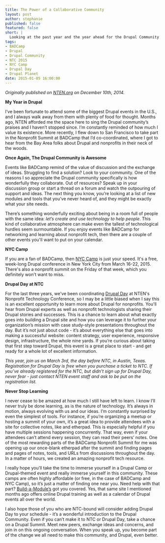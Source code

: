 ```yaml
---
title: The Power of a Collaborative Community 
layout: post
author: stephanie
published: false
featured: false
short: |
  Looking at the past year and the year ahead for the Drupal Community.
tags:
- BADCamp
- Drupal
- Drupal Community
- NTC 2015
- NYC Camp
- Drupal Day
- Drupal Planet
date: 2015-01-05 16:00:00
---
```


_Originally published on [NTEN.org](http://www.nten.org/articles/2014/my-year-in-drupal-the-power-of-a-collaborative-community) on December 10th, 2014._

**My Year in Drupal**

I’ve been fortunate to attend some of the biggest Drupal events in the U.S., and I always walk away from them with plenty of food for thought. Months ago, NTEN afforded me the space here to sing the Drupal community’s praises and I haven’t stopped since. I’m constantly reminded of how much I value its existence. More recently, I flew down to San Francisco to take part in the Nonprofit Summit at BADCamp that I’d co-coordinated, where I got to hear from the Bay Area folks about Drupal and nonprofits in their neck of the woods. 

**Once Again, The Drupal Community is Awesome**

Events like BADCamp remind of the value of discussion and the exchange of ideas. Struggling to find a solution? Look to your community. One of the reasons I so appreciate the Drupal community specifically is how wonderfully they collaborate. Out of resources? Speak up in your discussion group or start a thread on a forum and watch the outpouring of support and ideas. The next thing you know, you’re looking at a list of new modules and tools that you’ve never heard of, and they might be exactly what your site needs. 

There’s something wonderfully exciting about being in a room full of people with the same idea: *let’s create and use technology to help people*. This kind of collaborative atmosphere can make even the tallest of technological hurdles seem surmountable. If you enjoy events like BADCamp for networking and learning about nonprofit tech, then there are a couple of other events you'll want to put on your calendar.

**NYC Camp**

If you are a fan of BADCamp, then [NYC Camp](http://nyccamp.org/) is just your speed. It's a free, week-long Drupal conference in New York City from March 16-22, 2015. There's also a nonprofit summit on the Friday of that week, which you definitely won't want to miss.

**Drupal Day at NTC**

For the last three years, we've been coordinating [Drupal Day](http://myntc.nten.org/eventdetails/precon/drupal) at NTEN's Nonprofit Technology Conference, so I may be a little biased when I say this is an excellent opportunity to learn more about Drupal for nonprofits. You'll hear from Drupal experts as well as nonprofit technologists sharing their Drupal stories and successes. This is a chance to learn about what exactly goes into building a Drupal site and how you can leverage it to further your organization’s mission with case study-style presentations throughout the day. But it’s not just about code - it’s about everything else that goes into making a successful website: content strategy, user experience, responsive design, infrastructure, the whole nine yards. If you’re curious about taking that first step toward Drupal, this event is a great place to start - and get ready for a whole lot of excellent information.

*This year, join us on March 3rd, the day before NTC, in Austin, Texas. Registration for Drupal Day is free when you purchase a ticket to NTC. If you’ve already registered for the NTC, but didn’t sign up for Drupal Day, never fear - just contact NTEN event staff and ask to be put on the registration list.*

**Never Stop Learning**

I never cease to be amazed at how much I still have left to learn. I know I’ll never truly be done learning, as is the nature of technology. It’s always in motion, always evolving with us and our ideas. I’m constantly surprised by even the simplest of tools. For instance, if you’re organizing a meetup or hosting a summit of your own, it’s a great idea to provide attendees with a site for collective notes, like and etherpad. This is especially helpful if you have multiple sessions happening concurrently. That way, even if your attendees can’t attend every session, they can read their peers’ notes. One of the most rewarding parts of the BADCamp Nonprofit Summit for me was opening up our once-blank etherpad after the summit and finding pages and pages of notes, tools, and URLs from discussions throughout the day. In a matter of hours, we created an amazing nonprofit tech resource. 

I really hope you’ll take the time to immerse yourself in a Drupal Camp or Drupal-themed event and really immerse yourself in this community. These camps are often highly affordable (or free, in the case of BADCamp and NYC Camp), so it’s just a matter of finding one near you. Need help with that part? [Build-a-Module’s](http://buildamodule.com/drupal-camps-calendar) got you covered. Yes, that same site I mentioned months ago offers online Drupal training as well as a calendar of Drupal events all over the world.

I also hope those of you who are NTC-bound will consider adding Drupal Day to your schedule - it’s a wonderful introduction to the Drupal Community. Even if you can’t make it to NTC or Drupal Day, take a chance on a Drupal Summit. Meet new peers, exchange ideas and concerns, and join in on this ongoing conversation. When you speak up, you become part of the change we all need to make this community, and Drupal, even better.
